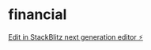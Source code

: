 # financial

[Edit in StackBlitz next generation editor ⚡️](https://stackblitz.com/~/github.com/ironguga/financial)